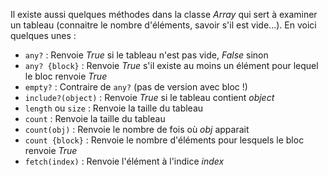 Il existe aussi quelques méthodes dans la classe *Array* qui sert à examiner un tableau (connaitre le nombre d'éléments, savoir s'il est vide...). En voici quelques unes :

- `any?` : Renvoie *True* si le tableau n'est pas vide, *False* sinon
- `any? {block}` : Renvoie *True* s'il existe au moins un élément pour lequel le bloc renvoie *True*
- `empty?` : Contraire de `any?` (pas de version avec bloc !)
- `include?(object)` : Renvoie *True* si le tableau contient *object*
- `length` ou `size` : Renvoie la taille du tableau
- `count` : Renvoie la taille du tableau
- `count(obj)` : Renvoie le nombre de fois où *obj* apparait
- `count {block}` : Renvoie le nombre d'éléments pour lesquels le bloc renvoie *True*
- `fetch(index)` : Renvoie l'élément à l'indice *index*